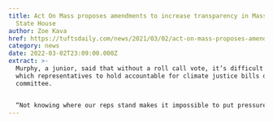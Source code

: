 ```yaml
---
title: Act On Mass proposes amendments to increase transparency in Massachusetts
  State House
author: Zoe Kava
href: https://tuftsdaily.com/news/2021/03/02/act-on-mass-proposes-amendments-to-increase-transparency-in-massachusetts-state-house/
category: news
date: 2022-03-02T23:09:00.000Z
extract: >-
  Murphy, a junior, said that without a roll call vote, it’s difficult to know
  which representatives to hold accountable for climate justice bills dying in
  committee. 


  “Not knowing where our reps stand makes it impossible to put pressure on them to work towards climate justice, especially since they can easily say they support something, and then in the back room just go and vote against it,” Murphy said. “We wouldn’t know because there’s no public record of committee votes … unless roll call is demanded.”
---
```

